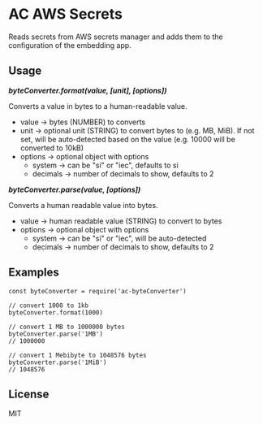 # AC AWS Secrets
Reads secrets from AWS secrets manager and adds them to the configuration of the embedding app.

## Usage

***byteConverter.format(value, [unit], [options])***

Converts a value in bytes to a human-readable value.

+ value -> bytes (NUMBER) to converts
+ unit -> optional unit (STRING) to convert bytes to (e.g. MB, MiB). If not set, will be auto-detected based on the value (e.g. 10000 will be converted to 10kB)
+ options -> optional object with options
  + system -> can be "si" or "iec", defaults to si
  + decimals -> number of decimals to show, defaults to 2


***byteConverter.parse(value, [options])***

Converts a human readable value into bytes.

+ value -> human readable value (STRING) to convert to bytes
+ options -> optional object with options
  + system -> can be "si" or "iec", will be auto-detected
  + decimals -> number of decimals to show, defaults to 2


## Examples

```
const byteConverter = require('ac-byteConverter')

// convert 1000 to 1kb
byteConverter.format(1000)

// convert 1 MB to 1000000 bytes
byteConverter.parse('1MB')
// 1000000

// convert 1 Mebibyte to 1048576 bytes
byteConverter.parse('1MiB')
// 1048576

```
## License

MIT